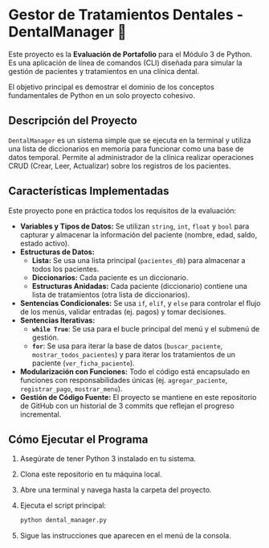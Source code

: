 # Gestor de Tratamientos Dentales - DentalManager 🦷

Este proyecto es la **Evaluación de Portafolio** para el Módulo 3 de Python. Es una aplicación de línea de comandos (CLI) diseñada para simular la gestión de pacientes y tratamientos en una clínica dental.

El objetivo principal es demostrar el dominio de los conceptos fundamentales de Python en un solo proyecto cohesivo.

## Descripción del Proyecto

`DentalManager` es un sistema simple que se ejecuta en la terminal y utiliza una lista de diccionarios en memoria para funcionar como una base de datos temporal. Permite al administrador de la clínica realizar operaciones CRUD (Crear, Leer, Actualizar) sobre los registros de los pacientes.

## Características Implementadas

Este proyecto pone en práctica todos los requisitos de la evaluación:

* **Variables y Tipos de Datos:** Se utilizan `string`, `int`, `float` y `bool` para capturar y almacenar la información del paciente (nombre, edad, saldo, estado activo).
* **Estructuras de Datos:**
    * **Lista:** Se usa una lista principal (`pacientes_db`) para almacenar a todos los pacientes.
    * **Diccionarios:** Cada paciente es un diccionario.
    * **Estructuras Anidadas:** Cada paciente (diccionario) contiene una lista de tratamientos (otra lista de diccionarios).
* **Sentencias Condicionales:** Se usa `if`, `elif`, y `else` para controlar el flujo de los menús, validar entradas (ej. pagos) y tomar decisiones.
* **Sentencias Iterativas:**
    * **`while True`**: Se usa para el bucle principal del menú y el submenú de gestión.
    * **`for`**: Se usa para iterar la base de datos (`buscar_paciente`, `mostrar_todos_pacientes`) y para iterar los tratamientos de un paciente (`ver_ficha_paciente`).
* **Modularización con Funciones:** Todo el código está encapsulado en funciones con responsabilidades únicas (ej. `agregar_paciente`, `registrar_pago`, `mostrar_menu`).
* **Gestión de Código Fuente:** El proyecto se mantiene en este repositorio de GitHub con un historial de 3 commits que reflejan el progreso incremental.

## Cómo Ejecutar el Programa

1.  Asegúrate de tener Python 3 instalado en tu sistema.
2.  Clona este repositorio en tu máquina local.
3.  Abre una terminal y navega hasta la carpeta del proyecto.
4.  Ejecuta el script principal:

    ```bash
    python dental_manager.py
    ```

5.  Sigue las instrucciones que aparecen en el menú de la consola.
